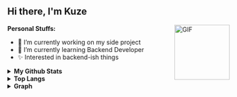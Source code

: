<!--
**ricochandra13/kuze** is a ✨ _special_ ✨ repository because its `README.md` (this file) appears on your GitHub profile.

Here are some ideas to get you started:

- 🔭 I’m currently working on ...
- 🌱 I’m currently learning ...
- 👯 I’m looking to collaborate on ...
- 🤔 I’m looking for help with ...
- 💬 Ask me about ...
- 📫 How to reach me: ...
- 😄 Pronouns: ...
- ⚡ Fun fact: ...
-->

## Hi there, I'm Kuze

<img align="right" alt="GIF" height="125px" src="https://github.com/TheDudeThatCode/TheDudeThatCode/blob/master/Assets/Developer.gif" />

**Personal Stuffs:**
- 🔭 I’m currently working on my side project
- 🌱 I’m currently learning Backend Developer
- ✨ Interested in backend-ish things 

<details>
  <summary><b>My Github Stats</b></summary>
    <img align="center" src="https://github-readme-stats.vercel.app/api?username=spraycompany&show_icons=true&theme=radical" alt="Spray Company">
</details>

<details>
  <summary><b>Top Langs</b></summary>
    <img align="center" src="https://github-readme-stats.vercel.app/api/top-langs/?username=spraycompany" alt="Spray Company">
</details>

<details>
  <summary><b>Graph</b></summary>
    <img align="center" src="https://activity-graph.herokuapp.com/graph?username=spraycompany&theme=dracula" alt="Spray Company">
</details>
